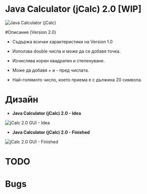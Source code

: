 Java Calculator (jCalc) 2.0 [WIP]
========
![Java Calculator (jCalc)](http://img0.uploadhouse.com/fileuploads/20305/203057703ee6548326d062b4f4f90ea8b25bc615.png)

#Описание (Version 2.0)

- Съдържа всички характеристики на Version 1.0

- Използва double числа и може да се добавя точка.

- Изчислява корен квадратен и степенуване.

- Може да добавя + и - пред числата.

- Най-голямото число, което приема е с дължина 20 символа.

# Дизайн

- **Java Calculator (jCalc) 2.0 - Idea**

![jCalc 2.0 GUI - Idea](http://img7.uploadhouse.com/fileuploads/20308/20308637f99431b5da42704f2f002ea37909a6c4.png)

- **Java Calculator (jCalc) 2.0 - Finished**

![jCalc 2.0 GUI - Finished](http://img1.uploadhouse.com/fileuploads/20314/203146611eef17a9231ade99e75ce11b274bf8c1.png)

# TODO

# Bugs
